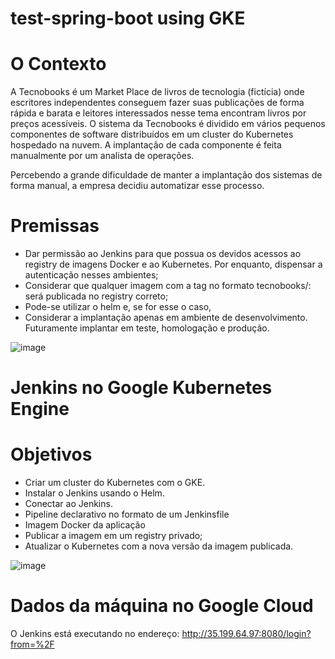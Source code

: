 # test-spring-boot using GKE

# O Contexto

A Tecnobooks é um Market Place de livros de tecnologia (fictícia) onde escritores independentes
conseguem fazer suas publicações de forma rápida e barata e leitores interessados nesse tema
encontram livros por preços acessíveis.
O sistema da Tecnobooks é dividido em vários pequenos componentes de software distribuídos em
um cluster do Kubernetes hospedado na nuvem. A implantação de cada componente é feita
manualmente por um analista de operações.

Percebendo a grande dificuldade de manter a implantação dos sistemas de forma manual, a empresa
decidiu automatizar esse processo.



# Premissas

  - Dar permissão ao Jenkins para que possua os devidos acessos ao registry de imagens Docker e ao
Kubernetes. Por enquanto, dispensar a autenticação nesses ambientes;
  - Considerar que qualquer imagem com a tag no formato tecnobooks/<app-name>:<version>
será publicada no registry correto;
  - Pode-se utilizar o helm e, se for esse o caso, 
  - Considerar a implantação apenas em ambiente de desenvolvimento. Futuramente implantar em teste, homologação e produção.

![image](https://user-images.githubusercontent.com/22057957/111466720-663ead00-8702-11eb-83b3-4ee1481e1a46.png)



# Jenkins no Google Kubernetes Engine

# Objetivos

  - Criar um cluster do Kubernetes com o GKE.
  - Instalar o Jenkins usando o Helm.
  - Conectar ao Jenkins.
  - Pipeline declarativo no formato de um Jenkinsfile
  - Imagem Docker da aplicação
  - Publicar a imagem em um registry privado;
  - Atualizar o Kubernetes com a nova versão da imagem publicada.

![image](https://user-images.githubusercontent.com/22057957/111410051-c871c080-86b6-11eb-9ddf-9bd6fae05c9c.png)

# Dados da máquina no Google Cloud

O Jenkins está executando no endereço: http://35.199.64.97:8080/login?from=%2F


